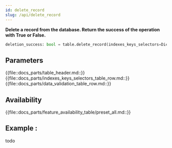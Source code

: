 ```yaml
---
id: delete_record
slug: /api/delete_record
---
```


**Delete a record from the database. Return the success of the operation with True or False.**

```python
deletion_success: bool = table.delete_record(indexes_keys_selectors=Dict[str, str])
```

## Parameters
{{file::docs_parts/table_header.md::}}
{{file::docs_parts/indexes_keys_selectors_table_row.md::}}
{{file::docs_parts/data_validation_table_row.md::}}

## Availability
{{file::docs_parts/feature_availability_table/preset_all.md::}}

## Example :
todo